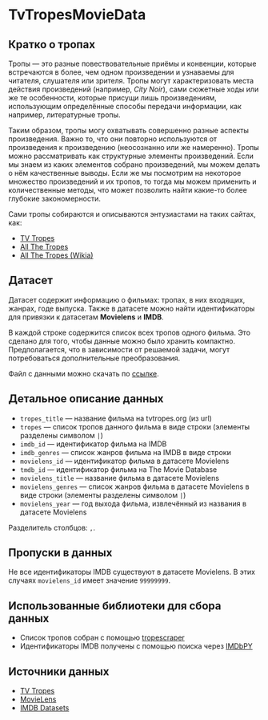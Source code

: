 # TvTropesMovieData

## Кратко о тропах

Тропы — это разные повествовательные приёмы и конвенции, которые встречаются в более, чем одном произведении
и узнаваемы для читателя, слушателя или зрителя. Тропы могут характеризовать места действия произведений 
(например, *City Noir*), сами сюжетные ходы или же те особенности, которые присущи лишь произведениям,
использующим определённые способы передачи информации, как например, литературные тропы.


Таким образом, тропы могу охватывать совершенно разные аспекты произведения. Важно то, что они повторно
используются от произведения к произведению (неосознанно или же намеренно). Тропы можно рассматривать как
структурные элементы произведений. Если мы знаем из каких элементов собрано произведений, мы можем делать
о нём качественные выводы. Если же мы посмотрим на некоторое множество произведений и их тропов, то тогда мы
можем применить и количественные методы, что может позволить найти какие-то более глубокие закономерности.


Сами тропы собираются и описываются энтузиастами на таких сайтах, как:

- [TV Tropes](https://tvtropes.org/)
- [All The Tropes](https://allthetropes.org/)
- [All The Tropes (Wikia)](https://allthetropes.fandom.com/)

## Датасет

Датасет содержит информацию о фильмах: тропах, в них входящих, жанрах, годе выпуска. Также в датасете можно найти
идентификаторы для привязки к датасетам **Movielens** и **IMDB**.

В каждой строке содержится список всех тропов одного фильма. Это сделано для того, чтобы данные можно было
хранить компактно. Предполагается, что в зависимости от решаемой задачи, могут потребоваться дополнительные
преобразования.

Файл с данными можно скачать по 
[ссылке](https://raw.githubusercontent.com/slowwavesleep/TvTropesMovieData/main/data/tropes_movie_data.csv).


## Детальное описание данных

- `tropes_title` — название фильма на tvtropes.org (из url)
- `tropes` — список тропов данного фильма в виде строки (элементы разделены символом `|`)
- `imdb_id` — идентификатор фильма на IMDB
- `imdb_genres` — список жанров фильма на IMDB в виде строки 
- `movielens_id` — идентификатор фильма в датасете Movielens
- `tmdb_id` — идентификатор фильма на The Movie Database
- `movielens_title` — название фильма в датасете Movielens
- `movielens_genres` — список жанров фильма в датасете Movielens в виде строки (элементы разделены символом `|`)
- `movielens_year` — год выхода фильма, извлечённый из названия в датасете Movielens

Разделитель столбцов: `,`.


## Пропуски в данных
Не все идентификаторы IMDB существуют в датасете Movielens. В этих случаях `movielens_id` имеет значение `99999999`.

## Использованные библиотеки для сбора данных
- Список тропов собран с помощью [tropescraper](https://github.com/raiben/tropescraper)
- Идентификаторы IMDB получены с помощью поиска через [IMDbPY](https://imdbpy.github.io/)

## Источники данных
- [TV Tropes](https://tvtropes.org/)
- [MovieLens](https://grouplens.org/datasets/movielens/)
- [IMDB Datasets](https://www.imdb.com/interfaces/)
